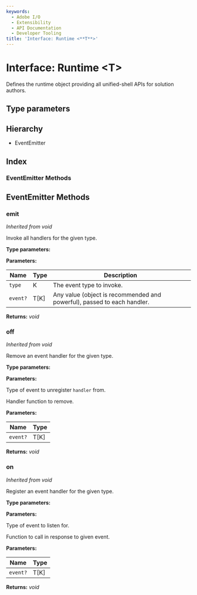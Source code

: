 ```yaml
---
keywords:
  - Adobe I/O
  - Extensibility
  - API Documentation
  - Developer Tooling
title: 'Interface: Runtime <**T**>'
---
```


# Interface: Runtime <**T**>

Defines the runtime object providing all unified-shell APIs for solution authors.

## Type parameters

## Hierarchy

* EventEmitter

## Index

### EventEmitter Methods

## EventEmitter Methods

###  emit

*Inherited from void*

Invoke all handlers for the given type.

**Type parameters:**

**Parameters:**

| Name     | Type | Description                                                             |
| -------- | ---- | ----------------------------------------------------------------------- |
| `type`   | K    | The event type to invoke.                                               |
| `event?` | T[K] | Any value (object is recommended and powerful), passed to each handler. |

**Returns:** *void*

###  off

*Inherited from void*

Remove an event handler for the given type.

**Type parameters:**

**Parameters:**

Type of event to unregister `handler` from.

Handler function to remove.

**Parameters:**

| Name     | Type |
| -------- | ---- |
| `event?` | T[K] |

**Returns:** *void*
###  on

*Inherited from void*

Register an event handler for the given type.

**Type parameters:**

**Parameters:**

Type of event to listen for.

Function to call in response to given event.

**Parameters:**

| Name     | Type |
| -------- | ---- |
| `event?` | T[K] |

**Returns:** *void*
